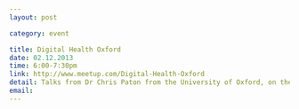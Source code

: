 ```yaml
---
layout: post

category: event

title: Digital Health Oxford
date: 02.12.2013
time: 6:00-7:30pm
link: http://www.meetup.com/Digital-Health-Oxford
detail: Talks from Dr Chris Paton from the University of Oxford, on the Heart Failure telehealth project he's been working on, and James Turnbull, co-founder and lead of the dev-team at Incuna on their experiences working with academia and the healthcare sectors. Followed by drinks either in the University Club, or else at the Kings Arms just up the road.
email: 
---
```

